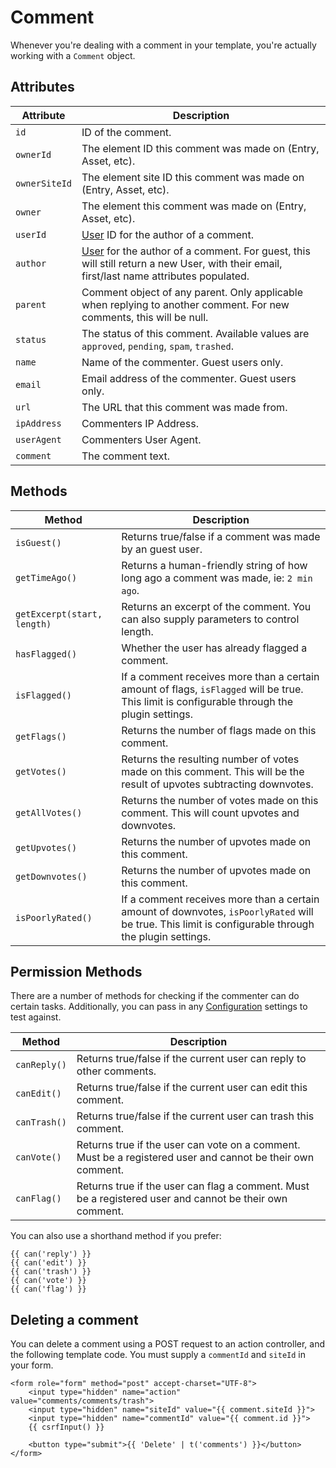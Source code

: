 # Comment
Whenever you're dealing with a comment in your template, you're actually working with a `Comment` object.

## Attributes

Attribute | Description
--- | ---
`id` | ID of the comment.
`ownerId` | The element ID this comment was made on (Entry, Asset, etc).
`ownerSiteId` | The element site ID this comment was made on (Entry, Asset, etc).
`owner` | The element this comment was made on (Entry, Asset, etc).
`userId` | [User](https://docs.craftcms.com/api/v4/craft-elements-user.html) ID for the author of a comment.
`author` | [User](https://docs.craftcms.com/api/v4/craft-elements-user.html) for the author of a comment. For guest, this will still return a new User, with their email, first/last name attributes populated.
`parent` | Comment object of any parent. Only applicable when replying to another comment. For new comments, this will be null.
`status` | The status of this comment. Available values are `approved`, `pending`, `spam`, `trashed`.
`name` | Name of the commenter. Guest users only.
`email` | Email address of the commenter. Guest users only.
`url` | The URL that this comment was made from.
`ipAddress` | Commenters IP Address.
`userAgent` | Commenters User Agent.
`comment` | The comment text.

## Methods

Method | Description
--- | ---
`isGuest()` | Returns true/false if a comment was made by an guest user.
`getTimeAgo()` | Returns a human-friendly string of how long ago a comment was made, ie: `2 min ago`.
`getExcerpt(start, length)` | Returns an excerpt of the comment. You can also supply parameters to control length.
`hasFlagged()` | Whether the user has already flagged a comment.
`isFlagged()` | If a comment receives more than a certain amount of flags, `isFlagged` will be true. This limit is configurable through the plugin settings.
`getFlags()` | Returns the number of flags made on this comment.
`getVotes()` | Returns the resulting number of votes made on this comment. This will be the result of upvotes subtracting downvotes.
`getAllVotes()` | Returns the number of votes made on this comment. This will count upvotes and downvotes.
`getUpvotes()` | Returns the number of upvotes made on this comment.
`getDownvotes()` | Returns the number of upvotes made on this comment.
`isPoorlyRated()` | If a comment receives more than a certain amount of downvotes, `isPoorlyRated` will be true. This limit is configurable through the plugin settings.

## Permission Methods

There are a number of methods for checking if the commenter can do certain tasks. Additionally, you can pass in any [Configuration](docs:get-started/configuration) settings to test against.

Method | Description
--- | ---
`canReply()` | Returns true/false if the current user can reply to other comments.
`canEdit()` | Returns true/false if the current user can edit this comment.
`canTrash()` | Returns true/false if the current user can trash this comment.
`canVote()` | Returns true if the user can vote on a comment. Must be a registered user and cannot be their own comment.
`canFlag()` | Returns true if the user can flag a comment. Must be a registered user and cannot be their own comment.

You can also use a shorthand method if you prefer:

```twig
{{ can('reply') }}
{{ can('edit') }}
{{ can('trash') }}
{{ can('vote') }}
{{ can('flag') }}
```

## Deleting a comment

You can delete a comment using a POST request to an action controller, and the following template code. You must supply a `commentId` and `siteId` in your form.

```twig
<form role="form" method="post" accept-charset="UTF-8">
    <input type="hidden" name="action" value="comments/comments/trash">
    <input type="hidden" name="siteId" value="{{ comment.siteId }}">
    <input type="hidden" name="commentId" value="{{ comment.id }}">
    {{ csrfInput() }}

    <button type="submit">{{ 'Delete' | t('comments') }}</button>
</form>
```
